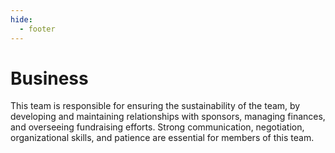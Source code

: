 ```yaml
---
hide:
  - footer
---
```


# Business

This team is responsible for ensuring the sustainability of the team, by developing and maintaining relationships with sponsors, managing finances, and overseeing fundraising efforts. Strong communication, negotiation, organizational skills, and patience are essential for members of this team.
